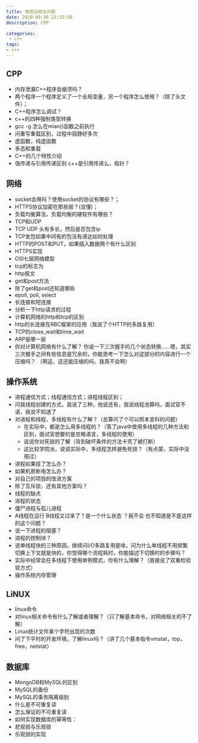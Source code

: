 ```yaml
---
title: 电信云相关问题
date: 2020-09-20 22:15:50
description: CPP

categories:
 - c++
tags: 
- c++
---
```

## CPP
- 内存泄漏C++程序会崩溃吗？
- 两个程序一个程序定义了一个全局变量，另一个程序怎么使用？（除了头文件）；
- C++程序怎么调试？
- c++的四种强制类型转换
- gcc -g 怎么在mian()函数之前执行
- 问重写重载区别，过程中寂静好多次
- 虚函数，纯虚函数
- 多态和重载
- C++的几个特性介绍
- 值传递与引用传递区别  c++是引用传递么，指针？


## 网络
- socket会用吗？使用socket的协议有哪些？；
- HTTPS协议加密在那些层？(没懂)；
- 负载均衡算法，负载均衡的硬软件有哪些？
-  TCP和UDP
-  TCP UDP 头有多长，然后是否包含ip
-  TCP发包如果中间有的包没有递达如何处理
-  HTTP的POST和PUT，如果插入数据两个有什么区别
-  HTTPS实现
-  OSI七层网络模型
-  tcp的标志为
- http报文
- get和post方法
- 除了get和post还知道哪些
- epoll, poll, select
- 长连接和短连接
- 分析一下http请求的过程
- 计算机网络的http和tcp的区别
- http的长连接在RBC框架的应用（我说了个HTTP的多路复用）
- TCP的close_wait和time_wait
- ARP是哪一层
- 你对计算机网络有什么了解？ 你说一下三次握手的几个状态转换……嗯，其实三次握手之间有些信息是冗余的，你能思考一下怎么对这部分的内容进行一个压缩吗？ （啊这、这还能压缩的吗、我真不会啊）



## 操作系统
- 进程通信方式；线程通信方式；进程线程区别；
- 问我线程创建的方式，我说了三种，他说还有，我说线程池算吗，面试官不语，我说不知道了
- 对进程和线程、多线程有什么了解？（总算问了个可以照本宣科的问题）
  - 在实际中，都是怎么用多线程的？（答了java中使用多线程的几种方法和区别，面试官想要的是忽略语言，多线程的使用）
  - 说说你对死锁的了解（背到破坏条件的方法卡壳了被打断）
  - 这比较学院派，说说实际中，多线程怎样避免死锁？（有点蒙，实际中没用过）
- 进程如果挂了怎么办？
- 如果机房断电怎么办？
- 对自己的项目的改进方案
- 除了互斥锁，还有其他方案吗？
- 线程的缺点
- 进程的状态
- 僵尸进程与孤儿进程
- A线程在运行 B线程又过来了？是一个什么状态 ？我不会 也不知道是不是这样的这个问题？
- 说一下进程的阻塞？
- 进程的控制块？
- 说单线程快的三种原因，继续问I/O多路复用是啥，问为什么单线程不用频繁切换上下文就是快的，你觉得哪个流程耗时，你能描述下切换时的步骤吗？
- 实际中经常会在多线程下使用单例模式，你有什么理解？（直接说了双重检验锁方式）
-  操作系统内存管理
## LiNUX
- linux命令
-  对linux相关命令有什么了解或者理解？（只了解基本命令，对网络相关的不了解）
-  Linux统计文件某个字符出现的次数
-  问了下平时的开发环境，了解linux吗？（讲了几个基本指令vmstat，top，free，netstat）
## 数据库
- MongoDB和MySQL的区别
- MySQL的备份
- MySQL的事务隔离级别
- 什么是不可重复读
-  怎么保证的不可重复读
- 如何实现数据库的幂等性：
-  悲观锁与乐观锁
- 乐观锁的实现
